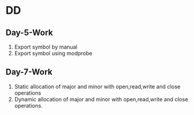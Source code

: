 # DD
## **Day-5-Work**

1. Export symbol by manual
1. Export symbol using modprobe

## **Day-7-Work**

1. Static allocation of major and minor with open,read,write and close operations
1. Dynamic allocation of major and minor with open,read,write and close operations.